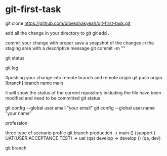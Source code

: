 # git-first-task
git clone https://github.com/bibekshakyeah/git-first-task.git

add all the change in your directory to git
git add .

commit your change with proper
save a snapshot of the changes in the staging area with a descriptive message
git commit -m ""

git status

git log

#pushing your change into remote branch and remote origin
git push origin [branch]
branch name main

it will show the status of the current repository including the file have been modified
 and need to be committed
git status


git config --global user.email "your email"
git config --global user.name "your name"


profession

three type of scenario
profile       git branch 
production -> main () (support )
UAT(USER ACCEPTANCE TEST) -> uat (qa)
develop -> develop () (qa, dev)

git branch